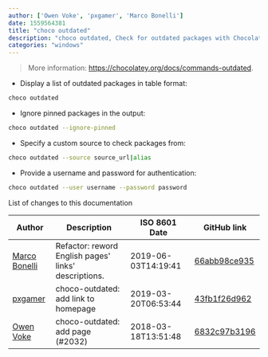 ```yaml
---
author: ['Owen Voke', 'pxgamer', 'Marco Bonelli']
date: 1559564381
title: "choco outdated"
description: "choco outdated, Check for outdated packages with Chocolatey."
categories: "windows"
---
```

> More information: <https://chocolatey.org/docs/commands-outdated>.

- Display a list of outdated packages in table format:

```bash
choco outdated
```

- Ignore pinned packages in the output:

```bash
choco outdated --ignore-pinned
```

- Specify a custom source to check packages from:

```bash
choco outdated --source source_url|alias
```

- Provide a username and password for authentication:

```bash
choco outdated --user username --password password
```
List of changes to this documentation


Author | Description | ISO 8601 Date | GitHub link
------|-----|-----|-----
[Marco Bonelli](mailto:marco@mebeim.net) | Refactor: reword English pages' links' descriptions. | 2019-06-03T14:19:41 | [66abb98ce935](https://github.com/tldr-pages/tldr/commit/66abb98ce935c0f4516bf30c4d6da72180d5a3ab)
[pxgamer](mailto:owzie123@gmail.com) | choco-outdated: add link to homepage | 2019-03-20T06:53:44 | [43fb1f26d962](https://github.com/tldr-pages/tldr/commit/43fb1f26d962818567291c92d94fbd9c11b894f7)
[Owen Voke](mailto:owzie123@gmail.com) | choco-outdated: add page (#2032) | 2018-03-18T13:51:48 | [6832c97b3196](https://github.com/tldr-pages/tldr/commit/6832c97b31968ff5a08c7478a128313f266a41d2)

